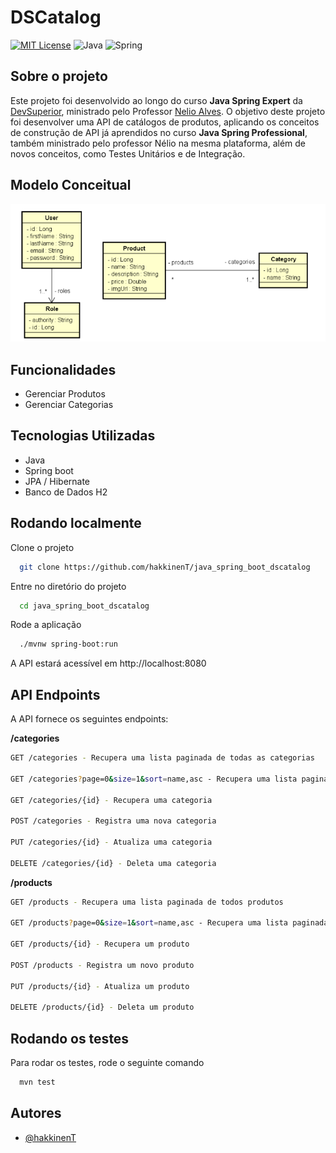 
# DSCatalog

[![MIT License](https://img.shields.io/badge/License-MIT-green.svg?style=for-the-badge)](https://github.com/hakkinenT/java_spring_boot_dscatalog/blob/main/LICENSE) 
![Java](https://img.shields.io/badge/java-%23ED8B00.svg?style=for-the-badge&logo=openjdk&logoColor=white)
![Spring](https://img.shields.io/badge/spring-%236DB33F.svg?style=for-the-badge&logo=spring&logoColor=white)


## Sobre o projeto
Este projeto foi desenvolvido ao longo do curso **Java Spring Expert** da [DevSuperior](https://devsuperior.com.br), 
ministrado pelo Professor [Nelio Alves](https://github.com/acenelio). O objetivo deste projeto foi desenvolver uma API de catálogos de produtos,
aplicando os conceitos de construção de API já aprendidos no curso **Java Spring Professional**, também ministrado pelo professor Nélio na mesma plataforma, 
além de novos conceitos, como Testes Unitários e de Integração.

## Modelo Conceitual
![App Class Diagram](https://github.com/hakkinenT/assets/blob/master/java-spring-projects/modelo-conceitual-dscatalog.png)

## Funcionalidades

- Gerenciar Produtos
- Gerenciar Categorias


## Tecnologias Utilizadas

- Java
- Spring boot
- JPA / Hibernate
- Banco de Dados H2

## Rodando localmente

Clone o projeto

```bash
  git clone https://github.com/hakkinenT/java_spring_boot_dscatalog
```

Entre no diretório do projeto

```bash
  cd java_spring_boot_dscatalog
```

Rode a aplicação

```bash
  ./mvnw spring-boot:run
```

A API estará acessível em http://localhost:8080

## API Endpoints
A API fornece os seguintes endpoints:

**/categories**

```bash
GET /categories - Recupera uma lista paginada de todas as categorias

GET /categories?page=0&size=1&sort=name,asc - Recupera uma lista paginada de categorias de acordo com o valor dos parâmetros de requisção

GET /categories/{id} - Recupera uma categoria

POST /categories - Registra uma nova categoria

PUT /categories/{id} - Atualiza uma categoria

DELETE /categories/{id} - Deleta uma categoria

```
**/products**

```bash
GET /products - Recupera uma lista paginada de todos produtos

GET /products?page=0&size=1&sort=name,asc - Recupera uma lista paginada de produtos de acordo com o valor dos parâmetros de requisção

GET /products/{id} - Recupera um produto

POST /products - Registra um novo produto

PUT /products/{id} - Atualiza um produto

DELETE /products/{id} - Deleta um produto

```
## Rodando os testes

Para rodar os testes, rode o seguinte comando

```bash
  mvn test
```


## Autores

- [@hakkinenT](https://github.com/hakkinenT)
